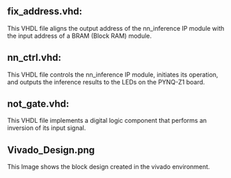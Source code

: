 ## fix_address.vhd: 
This VHDL file aligns the output address of the nn_inference IP module with the input address of a BRAM (Block RAM) module.

## nn_ctrl.vhd: 
This VHDL file controls the nn_inference IP module, initiates its operation, and outputs the inference results to the LEDs on the PYNQ-Z1 board.

## not_gate.vhd: 
This VHDL file implements a digital logic component that performs an inversion of its input signal.

## Vivado_Design.png
This Image shows the block design created in the vivado environment.
